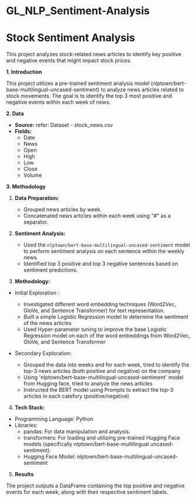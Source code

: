 # GL_NLP_Sentiment-Analysis

# Stock Sentiment Analysis

This project analyzes stock-related news articles to identify key positive and negative events that might impact stock prices.

**1. Introduction**

This project utilizes a pre-trained sentiment analysis model (nlptown/bert-base-multilingual-uncased-sentiment) to analyze news articles related to stock movements. The goal is to identify the top 3 most positive and negative events within each week of news.

**2. Data**

* **Source:** refer: Dataset - stock_news.csv
* **Fields:**
    * Date
    * News 
    * Open
    * High
    * Low
    * Close
    * Volume

**3. Methodology**

1. **Data Preparation:**
   
    - Grouped news articles by week.
    - Concatenated news articles within each week using "#" as a separator.

3. **Sentiment Analysis:**
   
    - Used the `nlptown/bert-base-multilingual-uncased-sentiment` model to perform sentiment analysis on each sentence within the weekly news.
    - Identified top 3 positive and top 3 negative sentences based on sentiment predictions.

4. **Methodology:**
   
* Initial Exploration :
   - Investigated different word embedding techniques (Word2Vec, GloVe, and Sentence Transformer) for text representation.
   - Built a simple Logistic Regression model to determine the sentiment of the news articles
   - Used Hyper-parameter tuning to improve the base Logistic Regression model on each of the word embeddings from Word2Vec, GloVe, and Sentence Transformer

* Secondary Exploration:
   - Grouped the data into weeks and for each week, tried to identify the top-3 news articles (both positive and negative) on the company
   - Using 'nlptown/bert-base-multilingual-uncased-sentiment' model from Hugging face, tried to analyze the news articles
   - Instructed the BERT model using Prompts to extract the top-3 articles in each catefory (positive/negative)

4. **Tech Stack:**
   
* Programming Language: Python
* Libraries:
   - pandas: For data manipulation and analysis.   
   - transformers: For loading and utilizing pre-trained Hugging Face models (specifically nlptown/bert-base-multilingual uncased-sentiment).
   - Hugging Face Model: nlptown/bert-base-multilingual-uncased-sentiment

5. **Results**

The project outputs a DataFrame containing the top positive and negative events for each week, along with their respective sentiment labels.
